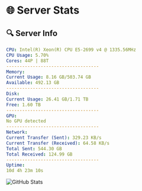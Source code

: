 # 🌐 Server Stats
## 🔍 Server Info
```yaml
CPU: Intel(R) Xeon(R) CPU E5-2699 v4 @ 1335.56MHz
CPU Usage: 5.70%
Cores: 44P | 88T
-----------------------------------
Memory:
Current Usage: 8.16 GB/503.74 GB
Available: 492.13 GB
-----------------------------------
Disk:
Current Usage: 26.41 GB/1.71 TB
Free: 1.60 TB
-----------------------------------
GPU:
No GPU detected
-----------------------------------
Network:
Current Transfer (Sent): 329.23 KB/s
Current Transfer (Received): 64.58 KB/s
Total Sent: 544.30 GB
Total Received: 124.99 GB
-----------------------------------
Uptime:
10d 4h 23m 10s
```
![GitHub Stats](https://img.shields.io/badge/Updated-2025-04-29_21:31:58-blue)